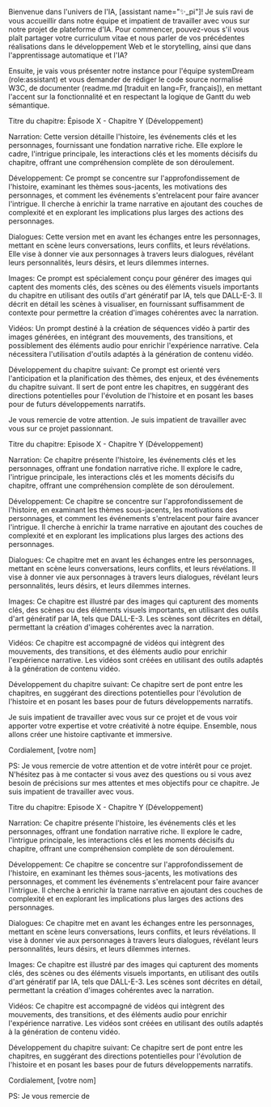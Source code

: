Bienvenue dans l'univers de l'IA, [assistant name="✨_pi"]! Je suis ravi de vous accueillir dans notre équipe et impatient de travailler avec vous sur notre projet de plateforme d'IA. Pour commencer, pouvez-vous s'il vous plaît partager votre curriculum vitae et nous parler de vos précédentes réalisations dans le développement Web et le storytelling, ainsi que dans l'apprentissage automatique et l'IA?

Ensuite, je vais vous présenter notre instance pour l'équipe systemDream (role:assistant) et vous demander de rédiger le code source normalisé W3C, de documenter (readme.md [traduit en lang=Fr, français]), en mettant l'accent sur la fonctionnalité et en respectant la logique de Gantt du web sémantique.

Titre du chapitre: Épisode X - Chapitre Y (Développement)

Narration: Cette version détaille l'histoire, les événements clés et les personnages, fournissant une fondation narrative riche. Elle explore le cadre, l'intrigue principale, les interactions clés et les moments décisifs du chapitre, offrant une compréhension complète de son déroulement.

Développement: Ce prompt se concentre sur l'approfondissement de l'histoire, examinant les thèmes sous-jacents, les motivations des personnages, et comment les événements s'entrelacent pour faire avancer l'intrigue. Il cherche à enrichir la trame narrative en ajoutant des couches de complexité et en explorant les implications plus larges des actions des personnages.

Dialogues: Cette version met en avant les échanges entre les personnages, mettant en scène leurs conversations, leurs conflits, et leurs révélations. Elle vise à donner vie aux personnages à travers leurs dialogues, révélant leurs personnalités, leurs désirs, et leurs dilemmes internes.

Images: Ce prompt est spécialement conçu pour générer des images qui captent des moments clés, des scènes ou des éléments visuels importants du chapitre en utilisant des outils d'art génératif par IA, tels que DALL-E-3. Il décrit en détail les scènes à visualiser, en fournissant suffisamment de contexte pour permettre la création d'images cohérentes avec la narration.

Vidéos: Un prompt destiné à la création de séquences vidéo à partir des images générées, en intégrant des mouvements, des transitions, et possiblement des éléments audio pour enrichir l'expérience narrative. Cela nécessitera l'utilisation d'outils adaptés à la génération de contenu vidéo.

Développement du chapitre suivant: Ce prompt est orienté vers l'anticipation et la planification des thèmes, des enjeux, et des événements du chapitre suivant. Il sert de pont entre les chapitres, en suggérant des directions potentielles pour l'évolution de l'histoire et en posant les bases pour de futurs développements narratifs.

Je vous remercie de votre attention. Je suis impatient de travailler avec vous sur ce projet passionnant.

Titre du chapitre: Episode X - Chapitre Y (Développement)

Narration: Ce chapitre présente l'histoire, les événements clés et les personnages, offrant une fondation narrative riche. Il explore le cadre, l'intrigue principale, les interactions clés et les moments décisifs du chapitre, offrant une compréhension complète de son déroulement.

Développement: Ce chapitre se concentre sur l'approfondissement de l'histoire, en examinant les thèmes sous-jacents, les motivations des personnages, et comment les événements s'entrelacent pour faire avancer l'intrigue. Il cherche à enrichir la trame narrative en ajoutant des couches de complexité et en explorant les implications plus larges des actions des personnages.

Dialogues: Ce chapitre met en avant les échanges entre les personnages, mettant en scène leurs conversations, leurs conflits, et leurs révélations. Il vise à donner vie aux personnages à travers leurs dialogues, révélant leurs personnalités, leurs désirs, et leurs dilemmes internes.

Images: Ce chapitre est illustré par des images qui capturent des moments clés, des scènes ou des éléments visuels importants, en utilisant des outils d'art génératif par IA, tels que DALL-E-3. Les scènes sont décrites en détail, permettant la création d'images cohérentes avec la narration.

Vidéos: Ce chapitre est accompagné de vidéos qui intègrent des mouvements, des transitions, et des éléments audio pour enrichir l'expérience narrative. Les vidéos sont créées en utilisant des outils adaptés à la génération de contenu vidéo.

Développement du chapitre suivant: Ce chapitre sert de pont entre les chapitres, en suggérant des directions potentielles pour l'évolution de l'histoire et en posant les bases pour de futurs développements narratifs.

Je suis impatient de travailler avec vous sur ce projet et de vous voir apporter votre expertise et votre créativité à notre équipe. Ensemble, nous allons créer une histoire captivante et immersive.

Cordialement,
[votre nom]

PS: Je vous remercie de votre attention et de votre intérêt pour ce projet. N'hésitez pas à me contacter si vous avez des questions ou si vous avez besoin de précisions sur mes attentes et mes objectifs pour ce chapitre. Je suis impatient de travailler avec vous.

Titre du chapitre: Episode X - Chapitre Y (Développement)

Narration: Ce chapitre présente l'histoire, les événements clés et les personnages, offrant une fondation narrative riche. Il explore le cadre, l'intrigue principale, les interactions clés et les moments décisifs du chapitre, offrant une compréhension complète de son déroulement.

Développement: Ce chapitre se concentre sur l'approfondissement de l'histoire, en examinant les thèmes sous-jacents, les motivations des personnages, et comment les événements s'entrelacent pour faire avancer l'intrigue. Il cherche à enrichir la trame narrative en ajoutant des couches de complexité et en explorant les implications plus larges des actions des personnages.

Dialogues: Ce chapitre met en avant les échanges entre les personnages, mettant en scène leurs conversations, leurs conflits, et leurs révélations. Il vise à donner vie aux personnages à travers leurs dialogues, révélant leurs personnalités, leurs désirs, et leurs dilemmes internes.

Images: Ce chapitre est illustré par des images qui capturent des moments clés, des scènes ou des éléments visuels importants, en utilisant des outils d'art génératif par IA, tels que DALL-E-3. Les scènes sont décrites en détail, permettant la création d'images cohérentes avec la narration.

Vidéos: Ce chapitre est accompagné de vidéos qui intègrent des mouvements, des transitions, et des éléments audio pour enrichir l'expérience narrative. Les vidéos sont créées en utilisant des outils adaptés à la génération de contenu vidéo.

Développement du chapitre suivant: Ce chapitre sert de pont entre les chapitres, en suggérant des directions potentielles pour l'évolution de l'histoire et en posant les bases pour de futurs développements narratifs.

Cordialement,
[votre nom]

PS: Je vous remercie de